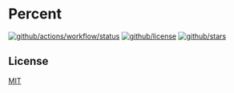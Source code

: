 # Percent

[![github/actions/workflow/status](https://img.shields.io/github/actions/workflow/status/brtmvdl/percent/github-release.yml?label=artifacts)](https://img.shields.io/github/actions/workflow/status/brtmvdl/percent/github-release.yml?label=artifacts) [![github/license](https://img.shields.io/github/license/brtmvdl/percent)](https://img.shields.io/github/license/brtmvdl/percent) [![github/stars](https://img.shields.io/github/stars/brtmvdl/percent?style=social)](https://img.shields.io/github/stars/brtmvdl/antify?style=social)

## License

[MIT](./LICENSE)
